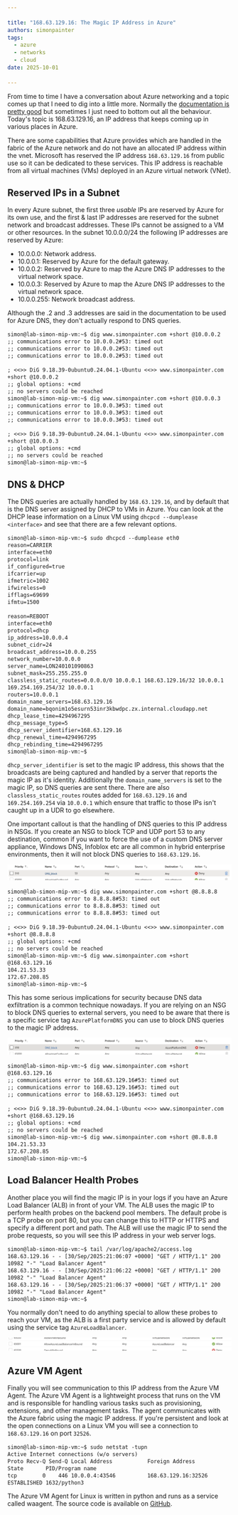 ```yaml
---

title: "168.63.129.16: The Magic IP Address in Azure"
authors: simonpainter
tags:
  - azure
  - networks
  - cloud
date: 2025-10-01

---
```


From time to time I have a conversation about Azure networking and a topic comes up that I need to dig into a little more. Normally the [documentation is pretty good](https://learn.microsoft.com/en-us/azure/virtual-network/what-is-ip-address-168-63-129-16) but sometimes I just need to bottom out all the behaviour. Today's topic is 168.63.129.16, an IP address that keeps coming up in various places in Azure.
<!-- truncate -->
There are some capabilities that Azure provides which are handled in the fabric of the Azure network and do not have an allocated IP address within the vnet. Microsoft has reserved the IP address `168.63.129.16` from public use so it can be dedicated to these services. This IP address is reachable from all virtual machines (VMs) deployed in an Azure virtual network (VNet).

## Reserved IPs in a Subnet

In every Azure subnet, the first three *usable* IPs are reserved by Azure for its own use, and the first & last IP addresses are reserved for the subnet network and broadcast addresses. These IPs cannot be assigned to a VM or other resources.
In the subnet 10.0.0.0/24 the following IP addresses are reserved by Azure:

- 10.0.0.0: Network address.
- 10.0.0.1: Reserved by Azure for the default gateway.
- 10.0.0.2: Reserved by Azure to map the Azure DNS IP addresses to the virtual network space.
- 10.0.0.3: Reserved by Azure to map the Azure DNS IP addresses to the virtual network space.
- 10.0.0.255: Network broadcast address.

Although the .2 and .3 addresses are said in the documentation to be used for Azure DNS, they don't actually respond to DNS queries.

```text
simon@lab-simon-mip-vm:~$ dig www.simonpainter.com +short @10.0.0.2
;; communications error to 10.0.0.2#53: timed out
;; communications error to 10.0.0.2#53: timed out
;; communications error to 10.0.0.2#53: timed out

; <<>> DiG 9.18.39-0ubuntu0.24.04.1-Ubuntu <<>> www.simonpainter.com +short @10.0.0.2
;; global options: +cmd
;; no servers could be reached
simon@lab-simon-mip-vm:~$ dig www.simonpainter.com +short @10.0.0.3
;; communications error to 10.0.0.3#53: timed out
;; communications error to 10.0.0.3#53: timed out
;; communications error to 10.0.0.3#53: timed out

; <<>> DiG 9.18.39-0ubuntu0.24.04.1-Ubuntu <<>> www.simonpainter.com +short @10.0.0.3
;; global options: +cmd
;; no servers could be reached
simon@lab-simon-mip-vm:~$ 
```

## DNS & DHCP

The DNS queries are actually handled by `168.63.129.16`, and by default that is the DNS server assigned by DHCP to VMs in Azure. You can look at the DHCP lease information on a Linux VM using `dhcpcd --dumplease <interface>` and see that there are a few relevant options.

```text
simon@lab-simon-mip-vm:~$ sudo dhcpcd --dumplease eth0
reason=CARRIER
interface=eth0
protocol=link
if_configured=true
ifcarrier=up
ifmetric=1002
ifwireless=0
ifflags=69699
ifmtu=1500

reason=REBOOT
interface=eth0
protocol=dhcp
ip_address=10.0.0.4
subnet_cidr=24
broadcast_address=10.0.0.255
network_number=10.0.0.0
server_name=LON240101090863
subnet_mask=255.255.255.0
classless_static_routes=0.0.0.0/0 10.0.0.1 168.63.129.16/32 10.0.0.1 169.254.169.254/32 10.0.0.1
routers=10.0.0.1
domain_name_servers=168.63.129.16
domain_name=bqonim1o5esurn53inr3kbwdpc.zx.internal.cloudapp.net
dhcp_lease_time=4294967295
dhcp_message_type=5
dhcp_server_identifier=168.63.129.16
dhcp_renewal_time=4294967295
dhcp_rebinding_time=4294967295
simon@lab-simon-mip-vm:~$ 
```

`dhcp_server_identifier` is set to the magic IP address, this shows that the broadcasts are being captured and handled by a server that reports the magic IP as it's identity. Additionally the `domain_name_servers` is set to the magic IP, so DNS queries are sent there. There are also `classless_static_routes` routes added for `168.63.129.16` and `169.254.169.254` via `10.0.0.1` which ensure that traffic to those IPs isn't caught up in a UDR to go elsewhere.

One important callout is that the handling of DNS queries to this IP address in NSGs. If you create an NSG to block TCP and UDP port 53 to any destination, common if you want to force the use of a custom DNS server appliance, Windows DNS, Infoblox etc are all common in hybrid enterprise environments, then it will not block DNS queries to `168.63.129.16`.

![DNS block](img/dns-block.png)

```text
simon@lab-simon-mip-vm:~$ dig www.simonpainter.com +short @8.8.8.8
;; communications error to 8.8.8.8#53: timed out
;; communications error to 8.8.8.8#53: timed out
;; communications error to 8.8.8.8#53: timed out

; <<>> DiG 9.18.39-0ubuntu0.24.04.1-Ubuntu <<>> www.simonpainter.com +short @8.8.8.8
;; global options: +cmd
;; no servers could be reached
simon@lab-simon-mip-vm:~$ dig www.simonpainter.com +short @168.63.129.16
104.21.53.33
172.67.208.85
simon@lab-simon-mip-vm:~$ 
```

This has some serious implications for security because DNS data exfiltration is a common technique nowadays. If you are relying on an NSG to block DNS queries to external servers, you need to be aware that there is a specific service tag `AzurePlatformDNS` you can use to block DNS queries to the magic IP address.

![DNS block with tag](img/dns-block-tag.png)

```
simon@lab-simon-mip-vm:~$ dig www.simonpainter.com +short @168.63.129.16
;; communications error to 168.63.129.16#53: timed out
;; communications error to 168.63.129.16#53: timed out
;; communications error to 168.63.129.16#53: timed out

; <<>> DiG 9.18.39-0ubuntu0.24.04.1-Ubuntu <<>> www.simonpainter.com +short @168.63.129.16
;; global options: +cmd
;; no servers could be reached
simon@lab-simon-mip-vm:~$ dig www.simonpainter.com +short @8.8.8.8
104.21.53.33
172.67.208.85
simon@lab-simon-mip-vm:~$ 
```

## Load Balancer Health Probes

Another place you will find the magic IP is in your logs if you have an Azure Load Balancer (ALB) in front of your VM. The ALB uses the magic IP to perform health probes on the backend pool members. The default probe is a TCP probe on port 80, but you can change this to HTTP or HTTPS and specify a different port and path. The ALB will use the magic IP to send the probe requests, so you will see this IP address in your web server logs.

```
simon@lab-simon-mip-vm:~$ tail /var/log/apache2/access.log 
168.63.129.16 - - [30/Sep/2025:21:06:07 +0000] "GET / HTTP/1.1" 200 10982 "-" "Load Balancer Agent"
168.63.129.16 - - [30/Sep/2025:21:06:22 +0000] "GET / HTTP/1.1" 200 10982 "-" "Load Balancer Agent"
168.63.129.16 - - [30/Sep/2025:21:06:37 +0000] "GET / HTTP/1.1" 200 10982 "-" "Load Balancer Agent"
simon@lab-simon-mip-vm:~$ 
```

You normally don't need to do anything special to allow these probes to reach your VM, as the ALB is a first party service and is allowed by default using the service tag `AzureLoadBalancer`. 

![Load Balancer Health Probe](img/lb-inbound.png)

## Azure VM Agent

Finally you will see communication to this IP address from the Azure VM Agent. The Azure VM Agent is a lightweight process that runs on the VM and is responsible for handling various tasks such as provisioning, extensions, and other management tasks. The agent communicates with the Azure fabric using the magic IP address. If you're persistent and look at the open connections on a Linux VM you will see a connection to `168.63.129.16` on port `32526`.

```text
simon@lab-simon-mip-vm:~$ sudo netstat -tupn
Active Internet connections (w/o servers)
Proto Recv-Q Send-Q Local Address           Foreign Address         State       PID/Program name    
tcp        0    446 10.0.0.4:43546          168.63.129.16:32526     ESTABLISHED 1632/python3 
```

The Azure VM Agent for Linux is written in python and runs as a service called waagent. The source code is available on [GitHub](https://github.com/Azure/WALinuxAgent/).
